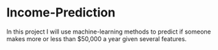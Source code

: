 # Income-Prediction
In this project I will use machine-learning methods to predict if someone makes more or less than $50,000 a year given several features.
